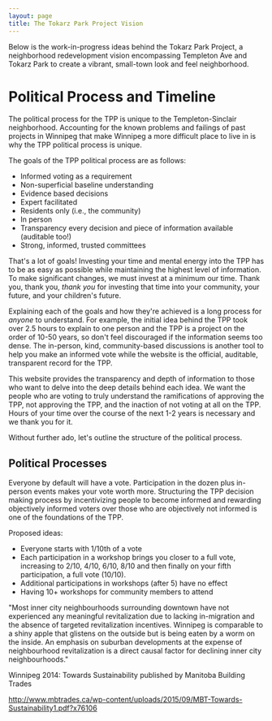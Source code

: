 ```yaml
---
layout: page
title: The Tokarz Park Project Vision
---
```


Below is the work-in-progress ideas behind the Tokarz Park Project, a neighborhood redevelopment vision encompassing Templeton Ave and Tokarz Park to create a vibrant, small-town look and feel neighborhood.

# Political Process and Timeline

The political process for the TPP is unique to the Templeton-Sinclair neighborhood. Accounting for the known problems and failings of past projects in Winnipeg that make Winnipeg a more difficult place to live in is why the TPP political process is unique.

The goals of the TPP political process are as follows:

* Informed voting as a requirement
* Non-superficial baseline understanding
* Evidence based decisions
* Expert facilitated
* Residents only (i.e., the community)
* In person
* Transparency every decision and piece of information available (auditable too!)
* Strong, informed, trusted committees

That's a lot of goals! Investing your time and mental energy into the TPP has to be as easy as possible while maintaining the highest level of information. To make significant changes, we must invest at a minimum our time. Thank you, thank you, _thank you_ for investing that time into your community, your future, and your children's future.

Explaining each of the goals and how they're achieved is a long process for _anyone_ to understand. For example, the initial idea behind the TPP took over 2.5 hours to explain to one person and the TPP is a project on the order of 10-50 years, so don't feel discouraged if the information seems too dense. The in-person, kind, community-based discussions is another tool to help you make an informed vote while the website is the official, auditable, transparent record for the TPP.

This website provides the transparency and depth of information to those who want to delve into the deep details behind each idea. We want the people who are voting to truly understand the ramifications of approving the TPP, not approving the TPP, and the inaction of not voting at all on the TPP. Hours of your time over the course of the next 1-2 years is necessary and we thank you for it.

Without further ado, let's outline the structure of the political process.

## Political Processes

Everyone by default will have a vote. Participation in the dozen plus in-person events makes your vote worth more. Structuring the TPP decision making process by incentivizing people to become informed and rewarding objectively informed voters over those who are objectively not informed is one of the foundations of the TPP.

Proposed ideas:

* Everyone starts with 1/10th of a vote
* Each participation in a workshop brings you closer to a full vote, increasing to 2/10, 4/10, 6/10, 8/10 and then finally on your fifth participation, a full vote (10/10).
* Additional participations in workshops (after 5) have no effect
* Having 10+ workshops for community members to attend


"Most inner city neighbourhoods surrounding downtown have not experienced any meaningful revitalization due to lacking in-migration and the absence of targeted revitalization incentives. Winnipeg is comparable to a shiny apple that glistens on the outside but is being eaten by a worm on the inside. An emphasis on suburban developments at the expense of neighbourhood revitalization is a direct causal factor for declining inner city neighbourhoods."

Winnipeg 2014: Towards Sustainability published by Manitoba Building Trades

http://www.mbtrades.ca/wp-content/uploads/2015/09/MBT-Towards-Sustainability1.pdf?x76106
